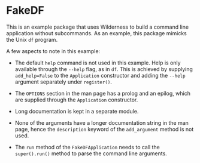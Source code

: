 # FakeDF

This is an example package that uses Wilderness to build a command line 
application without subcommands. As an example, this package mimicks the Unix 
``df`` program.

A few aspects to note in this example:

 - The default ``help`` command is not used in this example. Help is only 
   available through the ``--help`` flag, as in ``df``. This is achieved by 
   supplying ``add_help=False`` to the ``Application`` constructor and adding 
   the ``--help`` argument separately under ``register()``.

 - The ``OPTIONS`` section in the man page has a prolog and an epilog, which 
   are supplied through the ``Application`` constructor.

 - Long documentation is kept in a separate module.

 - None of the arguments have a longer documentation string in the man page, 
   hence the ``description`` keyword of the ``add_argument`` method is not 
   used.

 - The ``run`` method of the ``FakeDFApplication`` needs to call the 
   ``super().run()`` method to parse the command line arguments.
